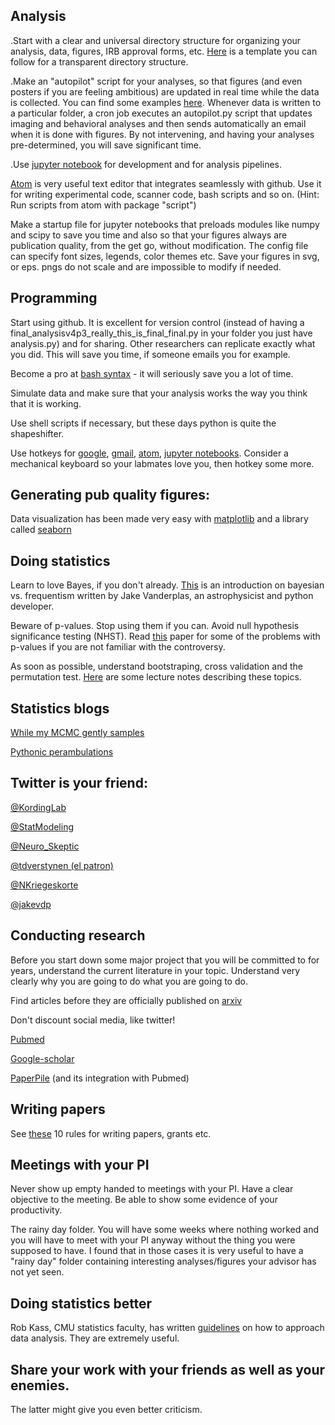 

## Analysis 
.Start with a clear and universal directory structure for organizing your analysis, data, figures, IRB approval forms, etc. [Here](http://nikola.me/folder_structure.html) is a template you can follow for a transparent directory structure.  

.Make an "autopilot" script for your analyses, so that figures (and even posters if you are feeling ambitious) are updated in real time while the data is collected. You can find some examples [here](http://github/pbeukema/rsaRemap/autopilot.py). Whenever data is written to a particular folder, a cron job executes an autopilot.py script that updates imaging and behavioral analyses and then sends automatically an email when it is done with figures. By not intervening, and having your analyses pre-determined, you will save significant time. 

.Use [jupyter notebook](http://jupyter.readthedocs.io/en/latest/index.html) for development and for analysis pipelines.


[Atom](https://atom.io/) is very useful text editor that integrates seamlessly with github. 
Use it for writing experimental code, scanner code, bash scripts and so on. 
(Hint: Run scripts from atom with package "script")

Make a startup file for jupyter notebooks that preloads modules like numpy and scipy to save you time and also so that your figures always are publication quality, from the get go, without modification. The config file can specify font sizes, legends, color themes etc. Save your figures in svg, or eps. pngs do not scale and are impossible to modify if needed.

##  Programming 
Start using github. It is excellent for version control (instead of having a final_analysisv4p3_really_this_is_final_final.py in your folder you just have analysis.py) and for sharing. Other researchers can replicate exactly what you did. This will save you time, if someone emails you for example. 

Become a pro at [bash syntax](https://ss64.com/bash/syntax-keyboard.html) - it will seriously save you a lot of time. 

Simulate data and make sure that your analysis works the way you think that it is working. 

Use shell scripts if necessary, but these days python is quite the shapeshifter. 

Use hotkeys for [google](https://support.google.com/chrome/answer/157179?hl=en), [gmail](https://support.google.com/mail/answer/6594?co=GENIE.Platform%3DDesktop&hl=en), [atom](https://github.com/nwinkler/atom-keyboard-shortcuts), [jupyter notebooks](https://www.dataquest.io/blog/jupyter-notebook-tips-tricks-shortcuts/). Consider a mechanical keyboard so your labmates love you, then hotkey some more. 

##  Generating pub quality figures:
Data visualization has been made very easy with [matplotlib](https://matplotlib.org) and a library called [seaborn](http://seaborn.pydata.org/index.html)

##  Doing statistics
Learn to love Bayes, if you don't already. 
[This](http://jakevdp.github.io/blog/2014/03/11/frequentism-and-bayesianism-a-practical-intro/) is an introduction on bayesian vs. frequentism written by Jake Vanderplas, an astrophysicist and python developer. 


Beware of p-values. Stop using them if you can. Avoid null hypothesis significance testing (NHST). Read [this](http://ejwagenmakers.com/2007/pValueProblems.pdf) paper for some of the problems with p-values if you are not familiar with the controversy.


As soon as possible, understand bootstraping, cross validation and the permutation test. [Here](https://docs.google.com/presentation/d/11TozBxAaON1eFXeL6aK1USLtJyAbUaHhskcPkI0FLbc/edit#slide=id.g138cbbed1a_0_0 ) are some lecture notes describing these topics. 


##  Statistics blogs
[While my MCMC gently samples](http://twiecki.github.io/)

[Pythonic perambulations](http://jakevdp.github.io/)



##  Twitter is your friend:
[@KordingLab](https://twitter.com/kordinglab?lang=en)

[@StatModeling](https://twitter.com/StatModeling?lang=en)

[@Neuro_Skeptic](https://twitter.com/Neuro_Skeptic?lang=en)

[@tdverstynen (el patron)](https://twitter.com/tdverstynen?lang=en)

[@NKriegeskorte](https://twitter.com/NKriegeskorte?lang=en)

[@jakevdp](https://twitter.com/jakevdp?lang=en)


##  Conducting research
Before you start down some major project that you will be committed to for years, understand the current literature in your topic. Understand very clearly why you are going to do what you are going to do. 

Find articles before they are officially published on [arxiv](http://biorxiv.org/)

Don't discount social media, like twitter!

[Pubmed](https://www.ncbi.nlm.nih.gov/pubmed/)

[Google-scholar](https://scholar.google.com)

[PaperPile](https://paperpile.com) (and its integration with Pubmed)


##  Writing papers
See [these](http://biorxiv.org/content/biorxiv/early/2016/11/28/088278.full.pdf
) 10 rules for writing papers, grants etc. 

##  Meetings with your PI
Never show up empty handed to meetings with your PI.
Have a clear objective to the meeting.
Be able to show some evidence of your productivity. 

The rainy day folder. You will have some weeks where nothing worked and you will have to meet with your PI anyway without the thing you were supposed to have. I found that in those cases it is very useful to have a "rainy day" folder containing interesting analyses/figures your advisor has not yet seen. 


##  Doing statistics better
Rob Kass, CMU statistics faculty, has written [guidelines](http://journals.plos.org/ploscompbiol/article?id=10.1371/journal.pcbi.1004961) on how to approach data analysis. They are extremely useful. 


##  Share your work with your friends as well as your enemies. 
The latter might give you even better criticism.



